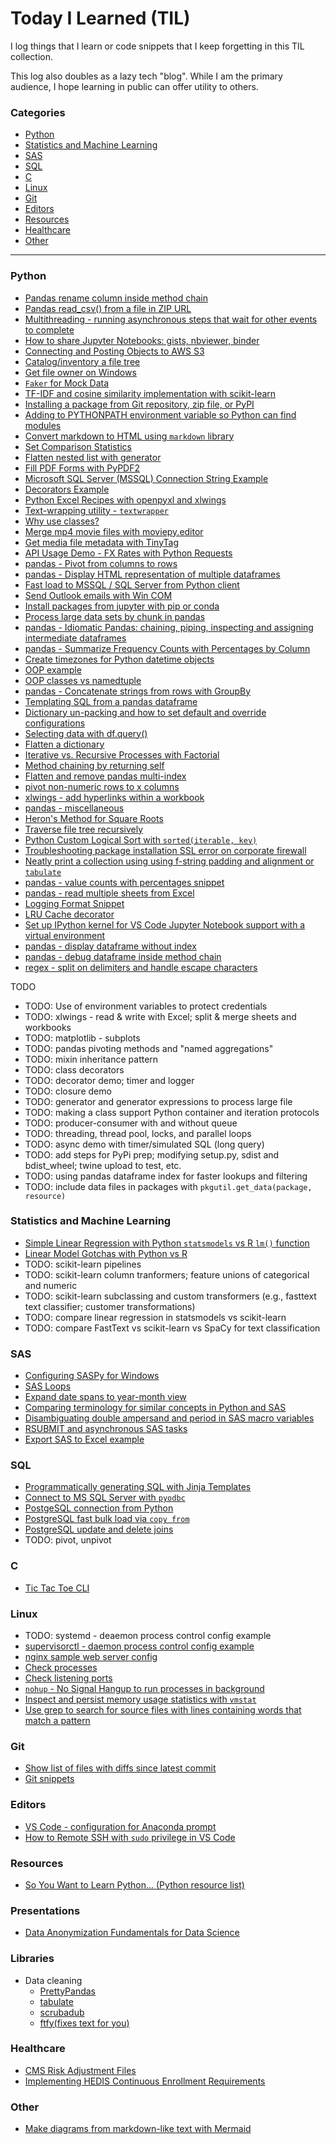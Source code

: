 # Today I Learned (TIL)
I log things that I learn or code snippets that I keep forgetting in this TIL collection.

This log also doubles as a lazy tech "blog". While I am the primary audience, I hope learning in public can offer utility to others.

### Categories
* [Python](#python)
* [Statistics and Machine Learning](#statistics-and-machine-learning)
* [SAS](#sas)
* [SQL](#sql)
* [C](#c)
* [Linux](#linux)
* [Git](#git)
* [Editors](#editors)
* [Resources](#resources)
* [Healthcare](#healthcare)
* [Other](#other)

---

### Python
- [Pandas rename column inside method chain](python/pandas-rename-columns-in-chain.md)
- [Pandas read_csv() from a file in ZIP URL](python/pandas_read_from_file_in_url_zip.md)
- [Multithreading - running asynchronous steps that wait for other events to complete](python/multithreading-wait-for-event.md)
- [How to share Jupyter Notebooks: gists, nbviewer, binder](python/how-to-share-jupyter-notebooks.md)
- [Connecting and Posting Objects to AWS S3](python/aws-s3-demo.md)
- [Catalog/inventory a file tree](python/file-tree-inventory.md)
- [Get file owner on Windows](python/get-file-owner-on-windows.md)
- [`Faker` for Mock Data](python/faker-for-mock-data.md)
- [TF-IDF and cosine similarity implementation with scikit-learn](python/tfidf-with-scikit-learn.md)
- [Installing a package from Git repository, zip file, or PyPI](python/installing-package-from-git-repo.md)
- [Adding to PYTHONPATH environment variable so Python can find modules](python/adding-to-pythonpath.md)
- [Convert markdown to HTML using `markdown` library](python/convert-markdown-to-html.md)
- [Set Comparison Statistics](python/set_comp_stats.md)
- [Flatten nested list with generator](python/flatten_nested_list.md)
- [Fill PDF Forms with PyPDF2](python/pdf-fill-forms.md)
- [Microsoft SQL Server (MSSQL) Connection String Example](python/mssql-config.md)
- [Decorators Example](python/decorators.md)
- [Python Excel Recipes with openpyxl and xlwings](python/openpyxl-xlwings-recipes.md)
- [Text-wrapping utility - `textwrapper`](python/textwrapper.md)
- [Why use classes?](python/why-use-classes.md)
- [Merge mp4 movie files with moviepy.editor](python/merge-mp4-movie-files.md)
- [Get media file metadata with TinyTag](python/tag-metadata-for-media-files-mp4.md)
- [API Usage Demo - FX Rates with Python Requests](python/api-usage-demo-fx-rates.md)
- [pandas - Pivot from columns to rows](python/pivot-rows-to-columns.md)
- [pandas - Display HTML representation of multiple dataframes](python/display-html-repr-jupyter.md)
- [Fast load to MSSQL / SQL Server from Python client](python/fast-load-to-sql-server.md)
- [Send Outlook emails with Win COM](python/send-outlook-emails-with-win-com.md)
- [Install packages from jupyter with pip or conda](python/install-packages-from-jupyter.md)
- [Process large data sets by chunk in pandas](python/pandas-process-data-by-chunk.md)
- [pandas - Idiomatic Pandas: chaining, piping, inspecting and assigning intermediate dataframes](python/idiomatic-pandas.md)
- [pandas - Summarize Frequency Counts with Percentages by Column](python/pandas-show-frequency-counts-with-percent.md)
- [Create timezones for Python datetime objects](python/handle-timezones-in-python.md)
- [OOP example](python/oop-demo.md)
- [OOP classes vs namedtuple](python/oop-namedtuple.py)
- [pandas - Concatenate strings from rows with GroupBy](python/pandas-concat-strings-from-rows-with-groupby.md)
- [Templating SQL from a pandas dataframe](python/jinja-sql-template-from-dataframe.md)
- [Dictionary un-packing and how to set default and override configurations](python/dictionary-unpacking-for-configs.md)
- [Selecting data with df.query()](python/pandas-df-query.md)
- [Flatten a dictionary](python/flatten-dict.md)
- [Iterative vs. Recursive Processes with Factorial](python/recursion-factorial.md)
- [Method chaining by returning self](python/method-chaining.md)
- [Flatten and remove pandas multi-index](python/flatten-multi-index.md)
- [pivot non-numeric rows to x columns](python/pivot-non-numeric-to-x-fields.md)
- [xlwings - add hyperlinks within a workbook](python/xl-add-hyperlinks-in-workbook.md)
- [pandas - miscellaneous](python/pandas-misc.md)
- [Heron's Method for Square Roots](python/square_root.md)
- [Traverse file tree recursively](python/traverse-files.md)
- [Python Custom Logical Sort with `sorted(iterable, key)`](python/python-custom-sort.md)
- [Troubleshooting package installation SSL error on corporate firewall](python/package-install-ssl-error.md)
- [Neatly print a collection using using f-string padding and alignment or `tabulate`](python/format_strings_alignment_and_padding.md)
- [pandas - value counts with percentages snippet](python/pandas_value_counts_with_percent.md)
- [pandas - read multiple sheets from Excel](python/pandas-read-multiple-sheets-from-excel.md)
- [Logging Format Snippet](python/logging-format-snippet.md)
- [LRU Cache decorator](python/lru_cache_demo.ipynb)
- [Set up IPython kernel for VS Code Jupyter Notebook support with a virtual environment](python/setup_ipython_kernel_for_vs_code.md)
- [pandas - display dataframe without index](python/pandas-display-without-index.md)
- [pandas - debug dataframe inside method chain](python/pandas-debug-df-inside-chain.md)
- [regex - split on delimiters and handle escape characters](python/regex-split-on-delimiters.md)

TODO
- TODO: Use of environment variables to protect credentials
- TODO: xlwings - read & write with Excel; split & merge sheets and workbooks
- TODO: matplotlib - subplots
- TODO: pandas pivoting methods and "named aggregations"
- TODO: mixin inheritance pattern
- TODO: class decorators
- TODO: decorator demo; timer and logger
- TODO: closure demo
- TODO: generator and generator expressions to process large file
- TODO: making a class support Python container and iteration protocols
- TODO: producer-consumer with and without queue
- TODO: threading, thread pool, locks, and parallel loops
- TODO: async demo with timer/simulated SQL (long query)
- TODO: add steps for PyPi prep; modifying setup.py, sdist and bdist_wheel; twine upload to test, etc.
- TODO: using pandas dataframe index for faster lookups and filtering
- TODO: include data files in packages with `pkgutil.get_data(package, resource)`

### Statistics and Machine Learning
* [Simple Linear Regression with Python `statsmodels` vs R `lm()` function](statistics-and-ml/slr-with-python-vs-r.md)
* [Linear Model Gotchas with Python vs R](statistics-and-ml/linear-model-gotchas-python-vs-r.md)
* TODO: scikit-learn pipelines
* TODO: scikit-learn column tranformers; feature unions of categorical and numeric
* TODO: scikit-learn subclassing and custom transformers (e.g., fasttext text classifier; customer transformations)
* TODO: compare linear regression in statsmodels vs scikit-learn
* TODO: compare FastText vs scikit-learn vs SpaCy for text classification
 
### SAS
- [Configuring SASPy for Windows](sas/configuring-saspy.md)
- [SAS Loops](sas/sas-loops.md)
- [Expand date spans to year-month view](sas/expand-dates.md)
- [Comparing terminology for similar concepts in Python and SAS](sas/sas-vs-python-semantics.md)
- [Disambiguating double ampersand and period in SAS macro variables](sas/sas-syntax-double&&-periods.md)
- [RSUBMIT and asynchronous SAS tasks](sas/rsubmit_async.md)
- [Export SAS to Excel example](sas/export-sas-to-excel.md)

### SQL
- [Programmatically generating SQL with Jinja Templates](sql/jinja_sql_demo.ipynb)
- [Connect to MS SQL Server with `pyodbc`](sql/sql-server-pyodbc-connection.md)
- [PostgeSQL connection from Python](sql/postgres-connect-with-python.md)
- [PostgreSQL fast bulk load via `copy from`](sql/fast-bulk-copy-postgres.md)
- [PostgreSQL update and delete joins](sql/postgresql-update-delete-join.md)
- TODO: pivot, unpivot

### C
- [Tic Tac Toe CLI](c/ttt.c)

### Linux
- TODO: systemd - deaemon process control config example
- [supervisorctl - daemon process control config example](linux/supervisorctl-config-example.md)
- [nginx sample web server config](linux/nginx-web-server-config.md)
- [Check processes](linux/check-processes.md)
- [Check listening ports](linux/check-listening-ports.md)
- [`nohup` - No Signal Hangup to run processes in background](linux/nohup.md)
- [Inspect and persist memory usage statistics with `vmstat`](linux/inspect_memory_usage.md)
- [Use grep to search for source files with lines containing words that match a pattern](linux/grep-search-for-source-files-with-lines-matching-pattern.md)

### Git
- [Show list of files with diffs since latest commit](git/show-latest-diffs.md)
- [Git snippets](git/git_snippets.md)

### Editors
- [VS Code - configuration for Anaconda prompt](editors/vs-code/settings-json.md)
- [How to Remote SSH with `sudo` privilege in VS Code](vs-code/remote-ssh-with-sudo.md)

### Resources
- [So You Want to Learn Python... (Python resource list)](python/so-you-want-to-learn-python.md)

### Presentations
* [Data Anonymization Fundamentals for Data Science](https://github.com/krasch/presentations/blob/master/pydata_Berlin_2016.pdf)

### Libraries
* Data cleaning
    * [PrettyPandas](https://github.com/HHammond/PrettyPandas)
    * [tabulate](https://github.com/astanin/python-tabulate)
    * [scrubadub](https://github.com/LeapBeyond/scrubadub)
    * [ftfy(fixes text for you)](https://github.com/rspeer/python-ftfy)

### Healthcare
* [CMS Risk Adjustment Files](healthcare/cms-risk-adjustment-files.md)
* [Implementing HEDIS Continuous Enrollment Requirements](healthcare/hedis_continuous_enrollment_reqs.md)

### Other
* [Make diagrams from markdown-like text with Mermaid](other/diagrams_with_mermaid.md)
